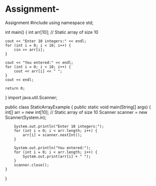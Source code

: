 # Assignment-
Assignment 
#include <iostream>
using namespace std;

int main() {
    int arr[10]; // Static array of size 10

    cout << "Enter 10 integers:" << endl;
    for (int i = 0; i < 10; i++) {
        cin >> arr[i];
    }

    cout << "You entered:" << endl;
    for (int i = 0; i < 10; i++) {
        cout << arr[i] << " ";
    }
    cout << endl;

    return 0;
}
import java.util.Scanner;

public class StaticArrayExample {
    public static void main(String[] args) {
        int[] arr = new int[10]; // Static array of size 10
        Scanner scanner = new Scanner(System.in);

        System.out.println("Enter 10 integers:");
        for (int i = 0; i < arr.length; i++) {
            arr[i] = scanner.nextInt();
        }

        System.out.println("You entered:");
        for (int i = 0; i < arr.length; i++) {
            System.out.print(arr[i] + " ");
        }
        scanner.close();
    }
}
